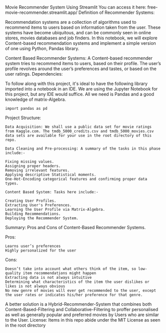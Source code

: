 Movie Recommender System Using Streamlit
You can access it here: free-movie-recommender.streamlit.app/
Definition of Recommender Systems:

Recommendation systems are a collection of algorithms used to recommend items to users based on information taken from the user. These systems have become ubiquitous, and can be commonly seen in online stores, movies databases and job finders. In this notebook, we will explore Content-based recommendation systems and implement a simple version of one using Python, Pandas library.

Content Based Recommender Systems: A Content-based recommender system tries to recommend items to users, based on their profile. The user’s profile revolves around the user’s preferences and tastes, or based on the user ratings.
Dependencies:

To follow along with this project, it's ideal to have the following library imported into a notebook in an IDE. We are using the Jupyter Notebook for this project, but any IDE would suffice. All we need is Pandas and a good knowledge of matrix-Algebra.

    import pandas as pd

Project Structure:

    Data Acquisition: We shall use a public data set for movie ratings from Kaggle.com. The tmdb_5000_credits.csv and tmdb_5000_movies.csv data sets are available for your use in the root directory of this repo.

    Data Cleaning and Pre-processing: A summary of the tasks in this phase include:-

    Fixing missing values.
    Assigning proper headers.
    Removing irrelevant features.
    Applying descriptive Statistical moments.
    One-Hot-Encoding categorical features and confirming proper data types.

    Content Based System: Tasks here include:-

    Creating User Profiles.
    Extracting User's Preferences.
    Learning the User Profile via Matrix-Algebra.
    Building Recommendations.
    Deploying the Recommender System.

Summary:
Pros and Cons of Content-Based Recommender Systems.

Pros:

    Learns user’s preferences
    Highly personalized for the user

Cons:

    Doesn’t take into account what others think of the item, so low-quality item recommendations might happen
    Extracting data is not always intuitive
    Determining what characteristics of the item the user dislikes or likes is not always obvious
    No new genre of movies will ever get recommended to the user, except the user rates or indicates his/her preference for that genre.

A better solution is a Hybrid-Recommender-System that combines both Content-Based-Filtering and Collaborative-Filtering to proffer personalised as well as generally popular and preferred movies by Users who are similar to the User.
License:
Items in this repo abide under the MIT License as seen in the root directory

